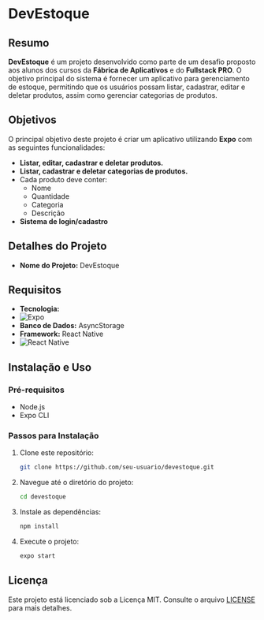 # DevEstoque

## Resumo

**DevEstoque** é um projeto desenvolvido como parte de um desafio proposto aos alunos dos cursos da **Fábrica de Aplicativos** e do **Fullstack PRO**. O objetivo principal do sistema é fornecer um aplicativo para gerenciamento de estoque, permitindo que os usuários possam listar, cadastrar, editar e deletar produtos, assim como gerenciar categorias de produtos.

## Objetivos

O principal objetivo deste projeto é criar um aplicativo utilizando **Expo** com as seguintes funcionalidades:

- **Listar, editar, cadastrar e deletar produtos.**
- **Listar, cadastrar e deletar categorias de produtos.**
- Cada produto deve conter:
  - Nome
  - Quantidade
  - Categoria
  - Descrição
- **Sistema de login/cadastro** 

## Detalhes do Projeto

- **Nome do Projeto:** DevEstoque

## Requisitos

- **Tecnologia:**
- ![Expo](https://img.shields.io/badge/expo-1C1E24?style=for-the-badge&logo=expo&logoColor=#D04A37)
- **Banco de Dados:** AsyncStorage
- **Framework:** React Native
- ![React Native](https://img.shields.io/badge/react_native-%2320232a.svg?style=for-the-badge&logo=react&logoColor=%2361DAFB)

## Instalação e Uso

### Pré-requisitos

- Node.js
- Expo CLI

### Passos para Instalação

1. Clone este repositório:
   ```bash
   git clone https://github.com/seu-usuario/devestoque.git

2. Navegue até o diretório do projeto:
   ```bash
   cd devestoque

3. Instale as dependências:
   ```bash
   npm install
   ```

4. Execute o projeto:
   ```bash
   expo start
   ```

## Licença

Este projeto está licenciado sob a Licença MIT. Consulte o arquivo [LICENSE](LICENSE) para mais detalhes.

